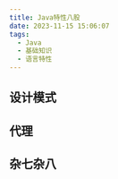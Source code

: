 ```yaml
---
title: Java特性八股
date: 2023-11-15 15:06:07
tags:
  - Java
  - 基础知识
  - 语言特性
---
```

## 设计模式

## 代理

## 杂七杂八

